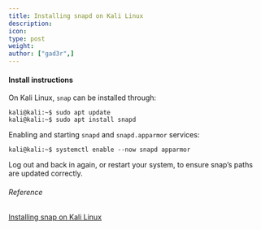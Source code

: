 ```yaml
---
title: Installing snapd on Kali Linux
description:
icon:
type: post
weight:
author: ["gad3r",]
---
```


#### Install instructions


On Kali Linux, `snap` can be installed through:

```console
kali@kali:~$ sudo apt update
kali@kali:~$ sudo apt install snapd
```
Enabling and starting `snapd` and `snapd.apparmor` services:

```console
kali@kali:~$ systemctl enable --now snapd apparmor
```

Log out and back in again, or restart your system, to ensure 
snap’s paths are updated correctly.

###### Reference

[Installing snap on Kali Linux](https://snapcraft.io/docs/installing-snap-on-kali)
